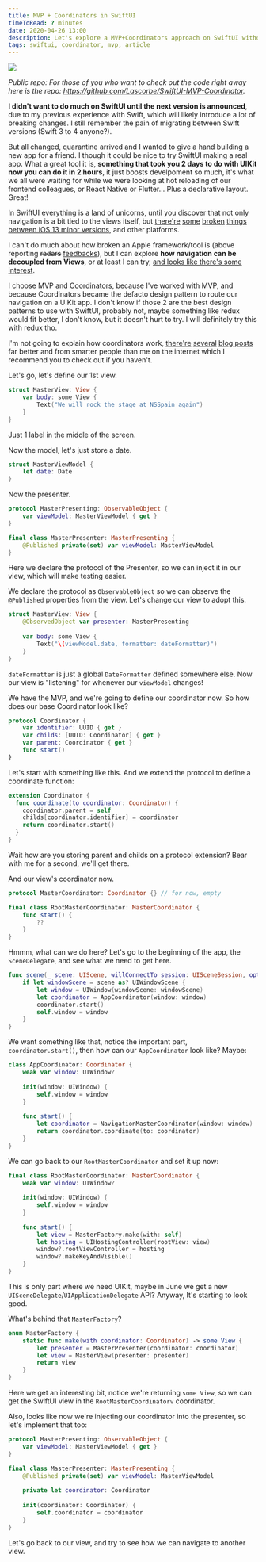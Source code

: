 ```yaml
---
title: MVP + Coordinators in SwiftUI
timeToRead: ? minutes
date: 2020-04-26 13:00
description: Let's explore a MVP+Coordinators approach on SwiftUI without using UIKit.
tags: swiftui, coordinator, mvp, article
---
```




![](/images/posts/2020-04-26-MVPCoordinators-SwiftUI/1.jpg)

*Public repo: For those of you who want to check out the code right away here is the repo: https://github.com/Lascorbe/SwiftUI-MVP-Coordinator.*

**I didn't want to do much on SwiftUI until the next version is announced**, due to my previous experience with Swift, which will likely introduce a lot of breaking changes. I still remember the pain of migrating between Swift versions (Swift 3 to 4 anyone?).

But all changed, quarantine arrived and I wanted to give a hand building a new app for a friend. I though it could be nice to try SwiftUI making a real app. What a great tool it is, **something that took you 2 days to do with UIKit now you can do it in 2 hours**, it just boosts develpoment so much, it's what we all were waiting for while we were looking at hot reloading of our frontend colleagues, or React Native or Flutter... Plus a declarative layout. Great!

In SwiftUI everything is a land of unicorns, until you discover that not only navigation is a bit tied to the views itself, but [there're](https://twitter.com/Dimillian/status/1184745928739184640?s=20) [some](https://twitter.com/tomatoterrorist/status/1242823885621350401?s=20) [broken](https://twitter.com/SwiftUILab/status/1156091686151475200?s=20) [things](https://twitter.com/ishabazz/status/1234274177231638529?s=20) [between iOS 13 minor versions](https://twitter.com/search?q=broken%20swiftui&src=typed_query), and other platforms.

I can't do much about how broken an Apple framework/tool is (above reporting ~~radars~~ [feedbacks](https://feedbackassistant.apple.com)), but I can explore **how navigation can be decoupled from Views**, or at least I can try, [and looks like there's some interest](https://twitter.com/Lascorbe/status/1253992068814430209?s=20).

I choose MVP and [Coordinators](https://khanlou.com/2015/10/coordinators-redux/), because I've worked with MVP, and because Coordinators became the defacto design pattern to route our navigation on a UIKit app. I don't know if those 2 are the best design patterns to use with SwiftUI, probably not, maybe something like redux would fit better, I don't know, but it doesn't hurt to try. I will definitely try this with redux tho.

I'm not going to explain how coordinators work, [there're](https://khanlou.com/2015/10/coordinators-redux/) [several](https://www.hackingwithswift.com/articles/175/advanced-coordinator-pattern-tutorial-ios) [blog posts](https://khanlou.com/tag/advanced-coordinators/) far better and from smarter people than me on the internet which I recommend you to check out if you haven't. 

Let's go, let's define our 1st view.

```swift
struct MasterView: View {
    var body: some View {
        Text("We will rock the stage at NSSpain again")
    }
}
```

Just 1 label in the middle of the screen. 

Now the model, let's just store a date.

```swift
struct MasterViewModel {
    let date: Date
}
```

Now the presenter.

```swift
protocol MasterPresenting: ObservableObject {
    var viewModel: MasterViewModel { get }
}

final class MasterPresenter: MasterPresenting {
    @Published private(set) var viewModel: MasterViewModel
}
```

Here we declare the protocol of the Presenter, so we can inject it in our view, which will make testing easier.

We declare the protocol as `ObservableObject` so we can observe the `@Published` properties from the view. Let's change our view to adopt this.

```swift
struct MasterView: View {
    @ObservedObject var presenter: MasterPresenting
  
    var body: some View {
        Text("\(viewModel.date, formatter: dateFormatter)")
    }
}
```

`dateFormatter` is just a global `DateFormatter` defined somewhere else. Now our view is "listening" for whenever our `viewModel` changes!

We have the MVP, and we're going to define our coordinator now. So how does our base Coordinator look like?

```swift
protocol Coordinator {
    var identifier: UUID { get }
    var childs: [UUID: Coordinator] { get }
    var parent: Coordinator { get }
    func start()
}
```

Let's start with something like this. And we extend the protocol to define a coordinate function:

```swift
extension Coordinator {
  func coordinate(to coordinator: Coordinator) {
    coordinator.parent = self
    childs[coordinator.identifier] = coordinator
    return coordinator.start()
  }
}
```

Wait how are you storing parent and childs on a protocol extension? Bear with me for a second, we'll get there.

And our view's coordinator now.

```swift
protocol MasterCoordinator: Coordinator {} // for now, empty

final class RootMasterCoordinator: MasterCoordinator {
    func start() {
        ??
    }
}
```

Hmmm, what can we do here? Let's go to the beginning of the app, the `SceneDelegate`, and see what we need to get here.

```swift
func scene(_ scene: UIScene, willConnectTo session: UISceneSession, options connectionOptions: UIScene.ConnectionOptions) {
    if let windowScene = scene as? UIWindowScene {
        let window = UIWindow(windowScene: windowScene)
        let coordinator = AppCoordinator(window: window)
        coordinator.start()
        self.window = window
    }
}
```

We want something like that, notice the important part, `coordinator.start()`, then how can our `AppCoordinator` look like? Maybe:

```swift
class AppCoordinator: Coordinator {
    weak var window: UIWindow?
    
    init(window: UIWindow) {
        self.window = window
    }
    
    func start() {
        let coordinator = NavigationMasterCoordinator(window: window)
        return coordinator.coordinate(to: coordinator)
    }
}
```

We can go back to our `RootMasterCoordinator` and set it up now:

```swift
final class RootMasterCoordinator: MasterCoordinator {
    weak var window: UIWindow?
    
    init(window: UIWindow) {
        self.window = window
    }
    
    func start() {
        let view = MasterFactory.make(with: self)
        let hosting = UIHostingController(rootView: view)
        window?.rootViewController = hosting
        window?.makeKeyAndVisible()
    }
}
```

This is only part where we need UIKit, maybe in June we get a new `UISceneDelegate`/`UIApplicationDelegate` API? Anyway, It's starting to look good. 

What's behind that `MasterFactory`?

```swift
enum MasterFactory {
    static func make(with coordinator: Coordinator) -> some View {
        let presenter = MasterPresenter(coordinator: coordinator)
        let view = MasterView(presenter: presenter)
        return view
    }
}
```

Here we get an interesting bit, notice we're returning `some View`, so we can get the SwiftUI view in the `RootMasterCoordinatorv` coordinator.

Also, looks like now we're injecting our coordinator into the presenter, so let's implement that too:

```swift
protocol MasterPresenting: ObservableObject {
    var viewModel: MasterViewModel { get }
}

final class MasterPresenter: MasterPresenting {
    @Published private(set) var viewModel: MasterViewModel
  
    private let coordinator: Coordinator
    
    init(coordinator: Coordinator) {
        self.coordinator = coordinator
    }
}
```



Let's go back to our view, and try to see how we can navigate to another view.


